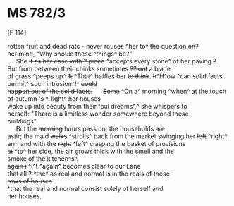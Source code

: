 # MS 782/3

[F 114]

rotten fruit and dead rats - never rouse~~s~~ ^her to^ ~~the~~ question ~~on?~~ \
~~her mind,~~ "Why should these ^things^ be?" \
&nbsp;&nbsp;&nbsp;&nbsp;&nbsp;She ~~it as her ease with ? piece~~ ^accepts every stone^ of her paving ~~?~~. \
But from between their chinks sometimes ~~?? out~~ a blade \
of grass ^peeps up^. ~~It~~ ^That^ baffles her ~~to think~~. ~~h~~^H^ow ^can solid facts permit^ such intrusion^!^ ~~could~~ \
~~happen out of the solid facts.~~ 
&nbsp;&nbsp;&nbsp;&nbsp;&nbsp;~~Some~~ ^On a^ morning ^when^ at the touch of autumn ~~'s~~ ^-light^ her houses \
wake up into beauty from their foul dreams^,^ she whispers to \
herself: "There is a limitless wonder somewhere beyond these \
buildings". \
&nbsp;&nbsp;&nbsp;&nbsp;&nbsp;But the ~~morning~~ hours pass on; the households are \
astir; the maid ~~walks~~ ^strolls^ back from the market swinging her ~~left~~ ^right^ \
arm and with the ~~right~~ ^left^ clasping the basket of provisions \
~~at~~ ^to^ her side, the air grows thick with the smell and the \
smoke of ~~the~~ kitchen^s^. \
~~again i~~ ^I^t ^again^ becomes clear to our Lane \
~~that all ? ^the^ as real and normal ~~is~~ in the reals of these \
rows of houses~~ \
^that the real and normal consist solely of herself and \
her houses. 
